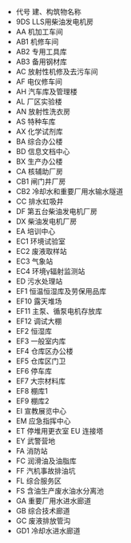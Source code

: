 - 代号	建、构筑物名称
- 9DS	LLS用柴油发电机房
- AA	机加工车间
- AB1	机修车间
- AB2	专用工具库
- AB3	备用钢材库
- AC	放射性机修及去污车间
- AF	电仪修车间
- AH	汽车库及管理楼
- AL	厂区实验楼
- AN	放射性洗衣房
- AS	特种车库
- AX	化学试剂库
- BA	综合办公楼
- BD	信息文档中心
- BX	生产办公楼
- CA	核辅助厂房
- CB1	闸门井厂房
- CB2	冷却水和重要厂用水输水隧道
- CC	排水虹吸井
- DF	第五台柴油发电机厂房
- DX	柴油发电机厂房
- EA	培训中心
- EC1	环境试验室
- EC2	废液取样站
- EC3	气象站
- EC4	环境γ辐射监测站
- ED	污水处理站
- EF1	恒温恒湿库及劳保用品库
- EF10	露天堆场
- EF11	主泵、循泵电机存放库
- EF12	调试大棚
- EF2	恒湿库
- EF3	一般室内库
- EF4	仓库区办公楼
- EF5	仓库区门卫
- EF6	停车库
- EF7	大宗材料库
- EF8	棚库1
- EF9	棚库2
- EI	宣教展览中心
- EM	应急指挥中心
- ET	停堆用更衣室
  EU	连接塔
- EY	武警营地
- FA	消防站
- FC	润滑油及油脂库
- FF	汽机事故排油坑
- FL	综合服务区
- FS	含油生产废水油水分离池
- GA	重要厂用水进水廊道
- GB	综合技术廊道
- GC	废液排放管沟
- GD1	冷却水进水廊道